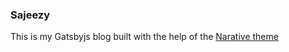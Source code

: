 ### Sajeezy
This is my Gatsbyjs blog built with the help of the [Narative theme](https://github.com/narative/gatsby-theme-novela)
